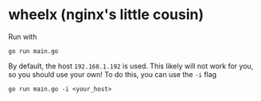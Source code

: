 # wheelx (nginx's little cousin)

Run with

`go run main.go`

By default, the host `192.168.1.192` is used. This likely will not work for you, so you should use your own! To do this, you can use the `-i` flag

`go run main.go -i <your_host>`
